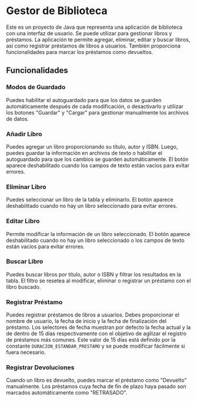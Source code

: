 # Gestor de Biblioteca
Este es un proyecto de Java que representa una aplicación de biblioteca con una interfaz de usuario. Se puede utilizar para gestionar libros y préstamos. La aplicación te permite agregar, eliminar, editar y buscar libros, así como registrar préstamos de libros a usuarios. También proporciona funcionalidades para marcar los préstamos como devueltos.

## Funcionalidades

### Modos de Guardado
Puedes habilitar el autoguardado para que los datos se guarden automáticamente después de cada modificación, o desactivarlo y utilizar los botones "Guardar" y "Cargar" para gestionar manualmente los archivos de datos.

### Añadir Libro
Puedes agregar un libro proporcionando su título, autor y ISBN. Luego, puedes guardar la información en archivos de texto o habilitar el autoguardado para que los cambios se guarden automáticamente. El botón aparece deshabilitado cuando los campos de texto están vacíos para evitar errores.

### Eliminar Libro
Puedes seleccionar un libro de la tabla y eliminarlo. El botón aparece deshabilitado cuando no hay un libro seleccionado para evitar errores.

### Editar Libro
Permite modificar la información de un libro seleccionado. El botón aparece deshabilitado cuando no hay un libro seleccionado o los campos de texto están vacíos para evitar errores.

### Buscar Libro
Puedes buscar libros por título, autor o ISBN y filtrar los resultados en la tabla. El filtro se resetea al modificar, eliminar o registrar un préstamo con el libro buscado.

### Registrar Préstamo
Puedes registrar préstamos de libros a usuarios. Debes proporcionar el nombre de usuario, la fecha de inicio y la fecha de finalización del préstamo. Los selectores de fecha muestran por defecto la fecha actual y la de dentro de 15 días respectivamente con el objetivo de agilizar el registro de préstamos más comunes. Este valor de 15 días está definido por la constante `DURACION_ESTANDAR_PRESTAMO` y se puede modificar fácilmente si fuera necesario.

### Registrar Devoluciones
Cuando un libro es devuelto, puedes marcar el préstamo como "Devuelto" manualmente. Los préstamos cuya fecha de fin de plazo haya pasado son marcados automáticamente como "RETRASADO".
